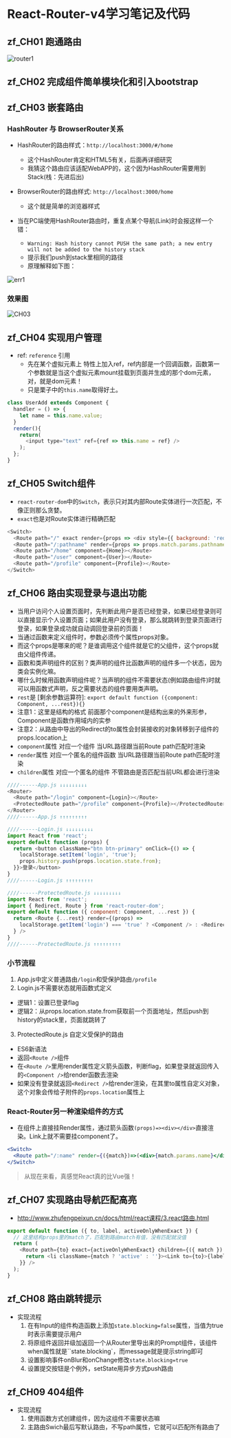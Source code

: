 # React-Router-v4学习笔记及代码

## zf_CH01 跑通路由

![router1](http://ofx24fene.bkt.clouddn.com//img/react/Router1.png)

## zf_CH02 完成组件简单模块化和引入bootstrap

## zf_CH03 嵌套路由

### HashRouter 与 BrowserRouter关系

- HashRouter的路由样式：`http://localhost:3000/#/home`
  - 这个HashRouter肯定和HTML5有关，后面再详细研究
  - 我猜这个路由应该适配WebAPP的，这个因为HashRouter需要用到Stack(栈：先进后出)
- BrowserRouter的路由样式: `http://localhost:3000/home`
  - 这个就是简单的浏览器样式

- 当在PC端使用HashRouter路由时，重复点某个导航(Link)时会报这样一个错：
  - `Warning: Hash history cannot PUSH the same path; a new entry will not be added to the history stack`
  - 提示我们push到stack里相同的路径
  - 原理解释如下图：

![err1](http://ofx24fene.bkt.clouddn.com//img/react/react_router_stack.png)

### 效果图
![CH03](http://ofx24fene.bkt.clouddn.com//img/react/zf_router03.gif)

## zf_CH04 实现用户管理

- ref: `reference` 引用
  - 先在某个虚拟元素上 特性上加入ref，ref内部是一个回调函数，函数第一个参数就是当这个虚拟元素mount挂载到页面并生成的那个dom元素，对，就是dom元素！
  - 只是栗子中的`this.name`取得好土。

```js
class UserAdd extends Component {
  handler = () => {
    let name = this.name.value;
  }
  render(){
    return(
      <input type="text" ref={ref => this.name = ref} />
    );
  };
}
```

## zf_CH05 Switch组件

- `react-router-dom`中的`Switch`，表示只对其内部Route实体进行一次匹配，不像正则那么贪婪。
- `exact`也是对Route实体进行精确匹配

```js
<Switch>
  <Route path="/" exact render={props => <div style={{ background: 'red' }}>首页</div>}></Route>
  <Route path="/:pathname" render={props => props.match.params.pathname}></Route>
  <Route path="/home" component={Home}></Route>
  <Route path="/user" component={User}></Route>
  <Route path="/profile" component={Profile}></Route>
</Switch>
```

## zf_CH06 路由实现登录与退出功能

- 当用户访问个人设置页面时，先判断此用户是否已经登录，如果已经登录则可以直接显示个人设置页面；如果此用户没有登录，那么就跳转到登录页面进行登录，如果登录成功就自动调回登录前的页面！
- 当通过函数来定义组件时，参数必须传个属性props对象。
- 而这个props是哪来的呢？是谁调用这个组件就是它的父组件，这个props就由父组件传递。
- 函数和类声明组件的区别？类声明的组件比函数声明的组件多一个状态，因为类会实例化嘛。
- 哪什么时候用函数声明组件呢？当声明的组件不需要状态(例如路由组件)时就可以用函数式声明，反之需要状态的组件要用类声明。
- `rest`是 [剩余参数运算符]: `export default function ({component: Component, ...rest}){}`
- 注意1：这里是结构的格式 前面那个component是结构出来的外来形参，Component是函数作用域内的实参
- 注意2：从路由中导出的Redirect的to属性会封装接收的对象转移到子组件的props.lcocation上
- `component`属性 对应一个组件 当URL路径跟当前Route path匹配时渲染
- `render`属性 对应一个匿名的组件函数 当URL路径跟当前Route path匹配时渲染
- `children`属性 对应一个匿名的组件 不管路由是否匹配当前URL都会进行渲染

```js
////------App.js ↓↓↓↓↓↓↓↓↓
<Router>
  <Route path="/login" component={Login}></Route>
  <ProtectedRoute path="/profile" component={Profile}></ProtectedRoute>
</Router>
////------App.js ↑↑↑↑↑↑↑↑↑

////------Login.js ↓↓↓↓↓↓↓↓↓
import React from 'react';
export default function (props) {
  return <button className="btn btn-primary" onClick={() => {
    localStorage.setItem('login', 'true');
    props.history.push(props.location.state.from);
  }}>登录</button>
}
////------Login.js ↑↑↑↑↑↑↑↑↑

////------ProtectedRoute.js ↓↓↓↓↓↓↓↓↓
import React from 'react';
import { Redirect, Route } from 'react-router-dom';
export default function ({ component: Component, ...rest }) {
  return <Route {...rest} render={(props) =>
    localStorage.getItem('login') === 'true' ? <Component /> : <Redirect to={{ pathname: '/login', state: { from: props.location.pathname } }} />
  } />
}
////------ProtectedRoute.js ↑↑↑↑↑↑↑↑↑
```

### 小节流程

1. App.js中定义普通路由`/login`和受保护路由`/profile`
2. Login.js不需要状态就用函数式定义
  - 逻辑1：设置已登录flag
  - 逻辑2：从props.location.state.from获取前一个页面地址，然后push到history的stack里，页面就跳转了
3. ProtectedRoute.js 自定义受保护的路由
  - ES6新语法
  - 返回`<Route />`组件
  - 在`<Route />`里用render属性定义箭头函数，判断flag，如果登录就返回传入的`<Component />`给render函数去渲染
  - 如果没有登录就返回`<Redirect />`给render渲染，在其里to属性自定义对象，这个对象会传给子附件的`props.location`属性上

### React-Router另一种渲染组件的方式 

- 在组件上直接挂Render属性，通过箭头函数`(props)=><div></div>`直接渲染。Link上就不需要挂component了。

```jsx
<Switch>
  <Route path="/:name" render={({match})=>(<div>{match.params.name}</div>)}/>
</Switch>
```

> 从现在来看，真感觉React真的比Vue强！

## zf_CH07 实现路由导航匹配高亮

- http://www.zhufengpeixun.cn/docs/html/react课程/3.react路由.html

```js
export default function ({ to, label, activeOnlyWhenExact }) {
  // 这里结构props里的match了，匹配到路由match有值，没有匹配就没值 
  return (
    <Route path={to} exact={activeOnlyWhenExact} children={({ match }) => {
      return <li className={match ? 'active' : ''}><Link to={to}>{label}</Link></li>
    }} />
  );
}
```

## zf_CH08 路由跳转提示

- 实现流程
  1. 在有Input的组件构造函数上添加`state.blocking=false`属性，当值为true时表示需要提示用户
  2. 将原组件返回并级加返回一个从Router里导出来的Prompt组件，该组件when属性就是``state.blocking`，而message就是提示string即可
  3. 设置影响事件onBlur和onChange修改`state.blocking=true`
  4. 设置提交按钮是个例外，setState用异步方式push路由

## zf_CH09 404组件

- 实现流程
  1. 使用函数方式创建组件，因为这组件不需要状态嘛
  2. 主路由Swich最后写默认路由，不写path属性，它就可以匹配所有路由了